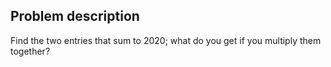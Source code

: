 ## Problem description

Find the two entries that sum to 2020; what do you get if you multiply them together?
